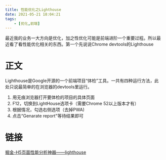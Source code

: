 ```yaml
---
title: 性能优化之Lighthouse
date: 2021-05-21 18:04:21
tags: 
    - [优化,前端]
---
```


最近我的业务一大方向是优化，加之性优化可能是前端进阶一个重要过程。所以最近看了看性能优化相关的东西。第一个先说说Chrome devtools的Lighthouse

# 正文

Lighthouse是Google开源的一个前端项目“体检”工具。一共有四种运行方法，此处只说最简单的在浏览器的devtools里运行。

1. 用无痕浏览器打开要体检的项目的具体页面
2. F12，切换到LightHouse选项卡（需要Chrome 52以上版本才有）
3. 根据情况，勾选右侧选项（去掉PWA)
4. 点击“Genarate report"等待结果即可



# 链接

[掘金-H5页面性能分析神器——lighthouse](https://juejin.cn/post/6964280062264279070)

